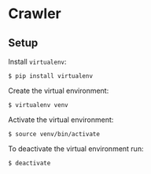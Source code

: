 # Crawler

## Setup

Install `virtualenv`:

```
$ pip install virtualenv
```

Create the virtual environment:

```
$ virtualenv venv
```

Activate the virtual environment:

```
$ source venv/bin/activate
```

To deactivate the virtual environment run:

```
$ deactivate
```
